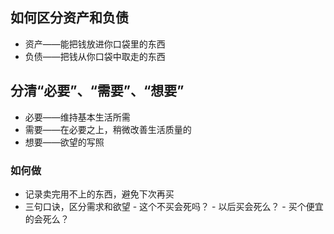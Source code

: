 ## 如何区分资产和负债
- 资产——能把钱放进你口袋里的东西
- 负债——把钱从你口袋中取走的东西
## 分清“必要”、“需要”、“想要”
- 必要——维持基本生活所需
- 需要——在必要之上，稍微改善生活质量的
- 想要——欲望的写照
### 如何做
- 记录卖完用不上的东西，避免下次再买
- 三句口诀，区分需求和欲望
        - 这个不买会死吗？
        - 以后买会死么？
        - 买个便宜的会死么？
